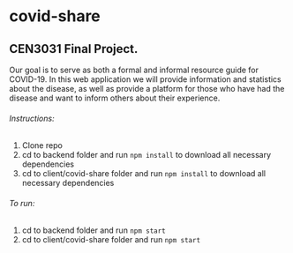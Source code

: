 # covid-share
## CEN3031 Final Project.

Our goal is to serve as both a formal and informal resource guide for COVID-19.
In this web application we will provide information and statistics about the disease, as well as provide a platform for those who have had the disease and want to inform others about their experience.

###### Instructions:
1) Clone repo
2) cd to backend folder and run ```npm install``` to download all necessary dependencies
2) cd to client/covid-share folder and run ```npm install``` to download all necessary dependencies

###### To run:
1) cd to backend folder and run ```npm start```
2) cd to client/covid-share folder and run ```npm start```

